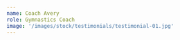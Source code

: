 ```yaml
---
name: Coach Avery
role: Gymnastics Coach
image: '/images/stock/testimonials/testimonial-01.jpg'
---
```

